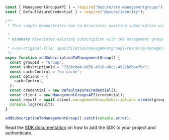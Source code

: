 ```javascript
const { ManagementGroupsAPI } = require("@azure/arm-managementgroups");
const { DefaultAzureCredential } = require("@azure/identity");

/**
 * This sample demonstrates how to Associates existing subscription with the management group.

 *
 * @summary Associates existing subscription with the management group.

 * x-ms-original-file: specification/managementgroups/resource-manager/Microsoft.Management/stable/2021-04-01/examples/AddManagementGroupSubscription.json
 */
async function addSubscriptionToManagementGroup() {
  const groupId = "Group";
  const subscriptionId = "728bcbe4-8d56-4510-86c2-4921b8beefbc";
  const cacheControl = "no-cache";
  const options = {
    cacheControl,
  };
  const credential = new DefaultAzureCredential();
  const client = new ManagementGroupsAPI(credential);
  const result = await client.managementGroupSubscriptions.create(groupId, subscriptionId, options);
  console.log(result);
}

addSubscriptionToManagementGroup().catch(console.error);
```

Read the [SDK documentation](https://github.com/Azure/azure-sdk-for-js/blob/%40azure%2Farm-managementgroups_2.0.1/sdk/managementgroups/arm-managementgroups/README.md) on how to add the SDK to your project and authenticate.

